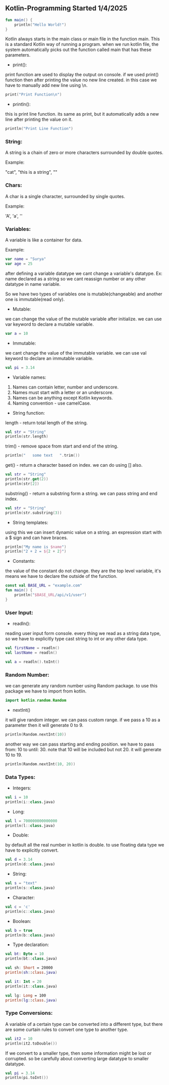 ## Kotlin-Programming Started 1/4/2025

```kt
fun main() {
    println("Hello World!")
}
```

Kotlin always starts in the main class or main file in the function main. This is a standard Kotlin way of running a
program. when we run kotlin file, the system automatically picks out the function called main that has these parameters.

- print():

print function are used to display the output on console. if we used print() function then after printing the
value no new line created. in this case we have to manually add new line using \n.

```kt
print("Print Function\n")
```

- println():

this is print line function. its same as print, but it automatically adds a new line after printing the value
on it.

```kt
println("Print Line Function")
```

### String:

A string is a chain of zero or more characters surrounded by double quotes.

Example:

"cat", "this is a string", ""

### Chars:

A char is a single character, surrounded by single quotes.

Example:

'A', 'a', ''

### Variables:

A variable is like a container for data.

Example:

```kt
var name = "Surya"
var age = 25
```

after defining a variable datatype we cant change a variable's datatype. Ex: name declared as a string so we cant
reassign number or any other datatype in name variable.

So we have two types of variables one is mutable(changeable) and another one is immutable(read only).

- Mutable:

we can change the value of the mutable variable after initialize. we can use var keyword to declare a mutable
variable.

```kt
var a = 10
```

- Immutable:

we cant change the value of the immutable variable. we can use val keyword to declare an immutable variable.

```kt
val pi = 3.14
```

- Variable names:

1. Names can contain letter, number and underscore.
2. Names must start with a letter or an underscore.
3. Names can be anything except Kotlin keywords.
4. Naming convention - use camelCase.

- String function:

length - return total length of the string.

```kt
val str = "String"
println(str.length)
```

trim() - remove space from start and end of the string.

```kt
println("   some text   ".trim())
```

get() - return a character based on index. we can do using [] also.

```kt
val str = "String"
println(str.get(2))
println(str[2])
```

substring() - return a substring form a string. we can pass string and end index.

```kt
val str = "String"
println(str.substring(3))
```

- String templates:

using this we can insert dynamic value on a string. an expression start with a $ sign and can have braces.

```kt
println("My name is $name")
println("2 + 2 = ${2 + 2}")
```

- Constants:

the value of the constant do not change. they are the top level variable, it's means we have to declare the outside of
the function.

```kt
const val BASE_URL = "example.com"
fun main() {
    println("$BASE_URL/api/v1/user")
}
```

### User Input:

- readln():

reading user input form console. every thing we read as a string data type, so we have to explicitly type cast string to
int or any other data type.

```kt
val firstName = readln()
val lastName = readln()

val a = readln().toInt()
```

### Random Number:

we can generate any random number using Random package. to use this package we have to import from kotlin.

```kt
import kotlin.random.Random
```

- nextInt()

it will give random integer. we can pass custom range. if we pass a 10 as a parameter then it will generate 0 to 9.

```kt
println(Random.nextInt(10))
```

another way we can pass starting and ending position. we have to pass from: 10 to until: 30. note that 10 will be
included but not 20. it will generate 10 to 19.

```kt
println(Random.nextInt(10, 20))
```

### Data Types:

- Integers:

```kt
val i = 10
println(i::class.java)
```

- Long:

```kt
val l = 700000000000000
println(l::class.java)
```

- Double:

by default all the real number in kotlin is double. to use floating data type we have to explicitly convert.

```kt
val d = 3.14
println(d::class.java)
```

- String:

```kt
val s = "text"
println(s::class.java)
```

- Character:

```kt
val c = 'c'
println(c::class.java)
```

- Boolean:

```kt
val b = true
println(b::class.java)
```

- Type declaration:

```kt
val bt: Byte = 10
println(bt::class.java)

val sh: Short = 20000
println(sh::class.java)

val it: Int = 20
println(it::class.java)

val lg: Long = 100
println(lg::class.java)
```

### Type Conversions:

A variable of a certain type can be converted into a different type, but there are some curtain rules to convert one
type to another type.

```kt
val it2 = 10
println(it2.toDouble())
```

If we convert to a smaller type, then some information might be lost or corrupted. so be carefully about converting
large datatype to smaller datatype.

```kt
val pi = 3.14
println(pi.toInt())
```

